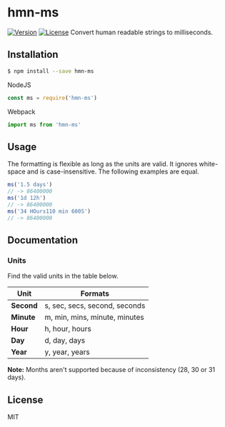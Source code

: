 # hmn-ms
<a href="https://www.npmjs.com/package/hmn-ms"><img src="https://img.shields.io/npm/v/hmn-ms.svg" alt="Version"></a>
<a href="https://www.npmjs.com/package/hmn-ms"><img src="https://img.shields.io/npm/l/hmn-ms.svg" alt="License"></a>
Convert human readable strings to milliseconds.

## Installation
```sh
$ npm install --save hmn-ms
```
NodeJS
```js
const ms = require('hmn-ms')
```
Webpack
```js
import ms from 'hmn-ms'
```

## Usage
The formatting is flexible as long as the units are valid. It ignores white-space and is case-insensitive. The following examples are equal.
```js
ms('1.5 days')
// -> 86400000
ms('1d 12h')
// -> 86400000
ms('34 HOurs110 min 600S')
// -> 86400000
```

## Documentation
### Units
Find the valid units in the table below.

Unit | Formats
--- | ---
**Second** | s, sec, secs, second, seconds
**Minute** | m, min, mins, minute, minutes
**Hour** | h, hour, hours
**Day** | d, day, days
**Year** | y, year, years

**Note:** Months aren't supported because of inconsistency (28, 30 or 31 days).

License
----
MIT
